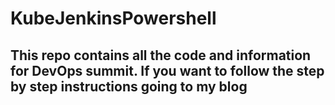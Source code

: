 # KubeJenkinsPowershell

## This repo contains all the code and information for DevOps summit. If you want to follow the step by step instructions going to my blog
## 
